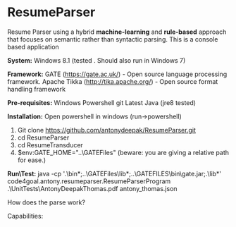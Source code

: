 # ResumeParser
Resume Parser using a hybrid **machine-learning** and **rule-based** approach that focuses on semantic rather than syntactic parsing. This is a console based application

**System:**
Windows 8.1 (tested . Should also run in Windows 7)

**Framework:**
GATE (https://gate.ac.uk/) - Open source language processing framework.
Apache Tikka (http://tika.apache.org/) - Open source format handling framework

**Pre-requisites:**
Windows
Powershell
git
Latest Java (jre8 tested)


**Installation:**
Open powershell in windows (run->powershell) 
1) Git clone https://github.com/antonydeepak/ResumeParser.git 
2) cd ResumeParser 
3) cd ResumeTransducer 
4) $env:GATE_HOME="..\GATEFiles" (beware: you are giving a relative path for ease.)

**Run\Test:**
java -cp '.\bin*;..\GATEFiles\lib*;..\GATEFILES\bin\gate.jar;.\lib*' code4goal.antony.resumeparser.ResumeParserProgram .\UnitTests\AntonyDeepakThomas.pdf antony_thomas.json

How does the parse work?

Capabilities:


